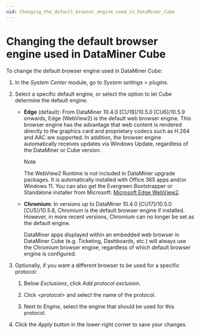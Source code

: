 ```yaml
---
uid: Changing_the_default_browser_engine_used_in_DataMiner_Cube
---
```


# Changing the default browser engine used in DataMiner Cube

To change the default browser engine used in DataMiner Cube:

1. In the *System Center* module, go to *System settings* > *plugins*.

1. Select a specific default engine, or select the option to let Cube determine the default engine.

   - **Edge** (default): From DataMiner 10.4.0 [CU18]/10.5.0 [CU6]/10.5.9 onwards<!--RN 43429-->, Edge (WebView2) is the default web browser engine. This browser engine has the advantage that web content is rendered directly to the graphics card and proprietary codecs such as H.264 and AAC are supported. In addition, the browser engine automatically receives updates via Windows Update, regardless of the DataMiner or Cube version.

     > [!NOTE]
     > The WebView2 Runtime is not included in DataMiner upgrade packages. It is automatically installed with Office 365 apps and/or Windows 11. You can also get the Evergreen Bootstrapper or Standalone installer from Microsoft: [Microsoft Edge WebView2](https://developer.microsoft.com/en-us/microsoft-edge/webview2/?form=MA13LH#download-section).

   - **Chromium**: In versions up to DataMiner 10.4.0 [CU17]/10.5.0 [CU5]/10.5.8<!--RN 43429-->, Chromium is the default browser engine if installed. However, in more recent versions, Chromium can no longer be set as the default engine.

     DataMiner apps displayed within an embedded web browser in DataMiner Cube (e.g. Ticketing, Dashboards, etc.) will always use the Chromium browser engine, regardless of which default browser engine is configured.

1. Optionally, if you want a different browser to be used for a specific protocol:

   1. Below *Exclusions*, click *Add protocol exclusion*.

   1. Click *\<protocol>* and select the name of the protocol.

   1. Next to *Engine*, select the engine that should be used for this protocol.

1. Click the *Apply* button in the lower-right corner to save your changes.
